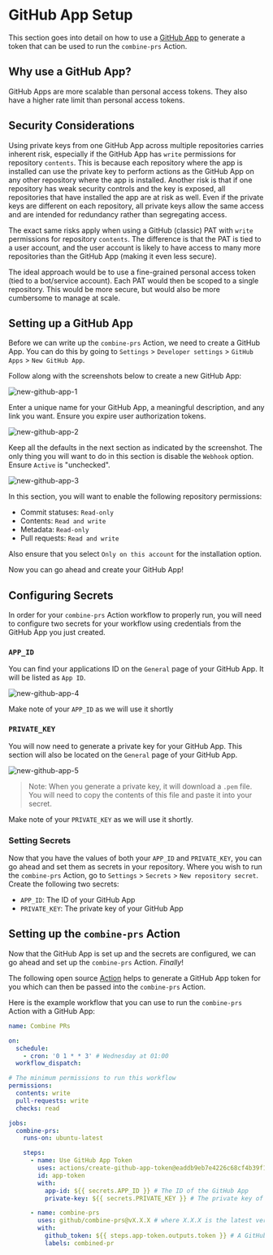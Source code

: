 # GitHub App Setup

This section goes into detail on how to use a [GitHub App](https://docs.github.com/en/developers/apps/getting-started-with-apps/about-apps) to generate a token that can be used to run the `combine-prs` Action.

## Why use a GitHub App?

GitHub Apps are more scalable than personal access tokens. They also have a higher rate limit than personal access tokens.

## Security Considerations

Using private keys from one GitHub App across multiple repositories carries inherent risk, especially if the GitHub App has `write` permissions for repository `contents`. This is because each repository where the app is installed can use the private key to perform actions as the GitHub App on any other repository where the app is installed. Another risk is that if one repository has weak security controls and the key is exposed, all repositories that have installed the app are at risk as well. Even if the private keys are different on each repository, all private keys allow the same access and are intended for redundancy rather than segregating access.

The exact same risks apply when using a GitHub (classic) PAT with `write` permissions for repository `contents`. The difference is that the PAT is tied to a user account, and the user account is likely to have access to many more repositories than the GitHub App (making it even less secure).

The ideal approach would be to use a fine-grained personal access token (tied to a bot/service account). Each PAT would then be scoped to a single repository. This would be more secure, but would also be more cumbersome to manage at scale.

## Setting up a GitHub App

Before we can write up the `combine-prs` Action, we need to create a GitHub App. You can do this by going to `Settings` > `Developer settings` > `GitHub Apps` > `New GitHub App`.

Follow along with the screenshots below to create a new GitHub App:

![new-github-app-1](assets/new-github-app-1.png)

Enter a unique name for your GitHub App, a meaningful description, and any link you want. Ensure you expire user authorization tokens.

![new-github-app-2](assets/new-github-app-2.png)

Keep all the defaults in the next section as indicated by the screenshot. The only thing you will want to do in this section is disable the `Webhook` option. Ensure `Active` is "unchecked".

![new-github-app-3](assets/new-github-app-3.png)

In this section, you will want to enable the following repository permissions:

- Commit statuses: `Read-only`
- Contents: `Read and write`
- Metadata: `Read-only`
- Pull requests: `Read and write`

Also ensure that you select `Only on this account` for the installation option.

Now you can go ahead and create your GitHub App!

## Configuring Secrets

In order for your `combine-prs` Action workflow to properly run, you will need to configure two secrets for your workflow using credentials from the GitHub App you just created.

### `APP_ID`

You can find your applications ID on the `General` page of your GitHub App. It will be listed as `App ID`.

![new-github-app-4](assets/new-github-app-4.png)

Make note of your `APP_ID` as we will use it shortly

### `PRIVATE_KEY`

You will now need to generate a private key for your GitHub App. This section will also be located on the `General` page of your GitHub App.

![new-github-app-5](assets/new-github-app-5.png)

> Note: When you generate a private key, it will download a `.pem` file. You will need to copy the contents of this file and paste it into your secret.

Make note of your `PRIVATE_KEY` as we will use it shortly.

### Setting Secrets

Now that you have the values of both your `APP_ID` and `PRIVATE_KEY`, you can go ahead and set them as secrets in your repository. Where you wish to run the `combine-prs` Action, go to `Settings` > `Secrets` > `New repository secret`. Create the following two secrets:

- `APP_ID`: The ID of your GitHub App
- `PRIVATE_KEY`: The private key of your GitHub App

## Setting up the `combine-prs` Action

Now that the GitHub App is set up and the secrets are configured, we can go ahead and set up the `combine-prs` Action. *Finally*!

The following open source [Action](https://github.com/marketplace/actions/use-app-token) helps to generate a GitHub App token for you which can then be passed into the `combine-prs` Action.

Here is the example workflow that you can use to run the `combine-prs` Action with a GitHub App:

```yaml
name: Combine PRs

on:
  schedule:
    - cron: '0 1 * * 3' # Wednesday at 01:00
  workflow_dispatch:

# The minimum permissions to run this workflow
permissions:
  contents: write
  pull-requests: write
  checks: read

jobs:
  combine-prs:
    runs-on: ubuntu-latest

    steps:
      - name: Use GitHub App Token
        uses: actions/create-github-app-token@eaddb9eb7e4226c68cf4b39f167c83e5bd132b3e # pin@v1.5.1
        id: app-token
        with:
          app-id: ${{ secrets.APP_ID }} # The ID of the GitHub App
          private-key: ${{ secrets.PRIVATE_KEY }} # The private key of the GitHub App

      - name: combine-prs
        uses: github/combine-prs@vX.X.X # where X.X.X is the latest version
        with:
          github_token: ${{ steps.app-token.outputs.token }} # A GitHub app token generated by the previous step
          labels: combined-pr
```
